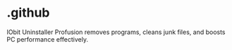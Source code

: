 # .github
IObit Uninstaller Profusion removes programs, cleans junk files, and boosts PC performance effectively.
